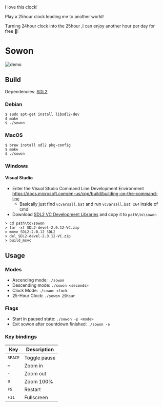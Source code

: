 I love this clock!

Play a 25hour clock leading me to another world!

Turning 24hour clock into the 25hour ,I can enjoy another hour per day for free 🤣!

# Sowon

![demo](./demo.gif)

## Build

Dependencies: [SDL2](https://www.libsdl.org/download-2.0.php)

### Debian
```console
$ sudo apt-get install libsdl2-dev
$ make
$ ./sowon
```

### MacOS

```console
$ brew install sdl2 pkg-config
$ make
$ ./sowon
```

### Windows

#### Visual Studio

- Enter the Visual Studio Command Line Development Environment https://docs.microsoft.com/en-us/cpp/build/building-on-the-command-line
  - Basically just find `vcvarsall.bat` and run `vcvarsall.bat x64` inside of cmd
- Download [SDL2 VC Development Libraries](https://libsdl.org/release/SDL2-devel-2.0.12-VC.zip) and copy it to `path\to\sowon`

```console
> cd path\to\sowon
> tar -xf SDL2-devel-2.0.12-VC.zip
> move SDL2-2.0.12 SDL2
> del SDL2-devel-2.0.12-VC.zip
> build_msvc
```

## Usage

### Modes

- Ascending mode: `./sowon`
- Descending mode: `./sowon <seconds>`
- Clock Mode: `./sowon clock`
- 25-Hour Clock: `./sowon 25hour`

### Flags

- Start in paused state: `./sowon -p <mode>`
- Exit sowon after countdown finished: `./sowon -e`

### Key bindings

| Key | Description |
| --- | --- |
| <kbd>SPACE</kbd> | Toggle pause |
| <kbd>=</kbd> | Zoom in |
| <kbd>-</kbd> | Zoom out |
| <kbd>0</kbd> | Zoom 100% |
| <kbd>F5</kbd> | Restart |
| <kbd>F11</kbd> | Fullscreen |
